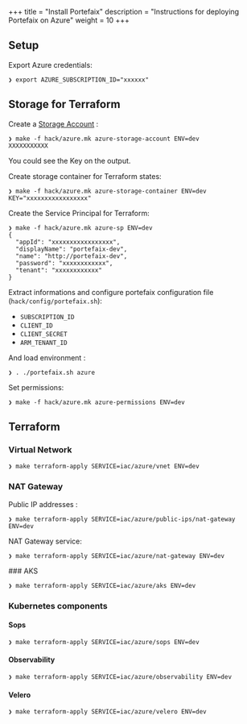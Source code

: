 +++
title = "Install Portefaix"
description = "Instructions for deploying Portefaix on Azure"
weight = 10
+++

<a id="azure"></a>

## Setup

Export Azure credentials:

```shell
❯ export AZURE_SUBSCRIPTION_ID="xxxxxx"
```

## Storage for Terraform

Create a [Storage Account](https://portal.azure.com/#create/Microsoft.StorageAccount) :

```shell
❯ make -f hack/azure.mk azure-storage-account ENV=dev
XXXXXXXXXXX
```

You could see the Key on the output.

Create storage container for Terraform states:

```shell
❯ make -f hack/azure.mk azure-storage-container ENV=dev KEY="xxxxxxxxxxxxxxxxx"
```

Create the Service Principal for Terraform:

```shell
❯ make -f hack/azure.mk azure-sp ENV=dev
{
  "appId": "xxxxxxxxxxxxxxxxx",
  "displayName": "portefaix-dev",
  "name": "http://portefaix-dev",
  "password": "xxxxxxxxxxxx",
  "tenant": "xxxxxxxxxxxx"
}
```

Extract informations and configure portefaix configuration file (`hack/config/portefaix.sh`):

* `SUBSCRIPTION_ID`
* `CLIENT_ID`
* `CLIENT_SECRET`
* `ARM_TENANT_ID`

And load environment :

```shell
❯ . ./portefaix.sh azure
```

Set permissions:

```shell
❯ make -f hack/azure.mk azure-permissions ENV=dev
```

## Terraform

### Virtual Network

```shell
❯ make terraform-apply SERVICE=iac/azure/vnet ENV=dev
```

### NAT Gateway

Public IP addresses :

```shell
❯ make terraform-apply SERVICE=iac/azure/public-ips/nat-gateway ENV=dev
```

NAT Gateway service:

```shell
❯ make terraform-apply SERVICE=iac/azure/nat-gateway ENV=dev
```

### AKS

```shell
❯ make terraform-apply SERVICE=iac/azure/aks ENV=dev
```

### Kubernetes components

#### Sops

```shell
❯ make terraform-apply SERVICE=iac/azure/sops ENV=dev
```

#### Observability

```shell
❯ make terraform-apply SERVICE=iac/azure/observability ENV=dev
```

#### Velero

```shell
❯ make terraform-apply SERVICE=iac/azure/velero ENV=dev
```
